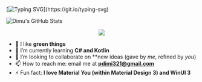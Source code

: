 <!---
# <img alt="Hello! 👋" src="https://readme-typing-svg.demolab.com?font=Segoe+UI&duration=1000&pause=4500&color=F7F7F7&width=435&lines=Hello!+%F0%9F%91%8B;Salut!+%F0%9F%91%8B;%E3%81%93%E3%82%93%E3%81%AB%E3%81%A1%E3%81%AF%EF%BC%81+%F0%9F%91%8B;%C2%A1Hola!+%F0%9F%91%8B;Ciao!+%F0%9F%91%8B;Oi!+%F0%9F%91%8B;Salve!+%F0%9F%91%8B;Hallo!+%F0%9F%91%8B"/>
--->

<!---
<img align="left" src="https://github.com/pdimu/pdimu/blob/main/asset%20for%20readme.png" width="250"/> 
--->

<!---
<img src="https://github.com/user-attachments/assets/77c41f7f-4613-4108-be17-0dfba18c9437" width="467"/> 
--->

[![Typing SVG](https://readme-typing-svg.demolab.com?font=Comfortaa&weight=700&size=60&duration=3000&pause=&color=61C677&background=15151500&center=true&vCenter=true&multiline=true&repeat=false&width=467&height=195&lines=Hi!+%F0%9F%91%8B%F0%9F%8F%BC;I+am+%40pdimu!)](https://git.io/typing-svg)

![Dimu's GitHub Stats](https://github-readme-stats.vercel.app/api/?username=pdimu&rank_icon=github&show_icons=true&title_color=61c677&icon_color=61c677&text_color=61c677&bg_color=151515
)

<p align="center"> <img src="https://visitcount.itsvg.in/api?id=pdimu&label=Profile%20Views&color=3&icon=0&pretty=true">

- 💚 I like **green things**
- 🌱 I’m currently learning **C# and Kotlin**
- 💞️ I’m looking to collaborate on **new ideas (gave by *me*, refined by *you*)
- 📫 How to reach me: email me at **[pdimi321@gmail.com](mailto:pdimi321@gmail.com)**
- ⚡ Fun fact: **I love Material You (within Material Design 3) and WinUI 3**

<!---
pdimu/pdimu is a ✨ special ✨ repository because its `README.md` (this file) appears on his GitHub profile.
You can click the Preview link to take a look at your changes.
--->

